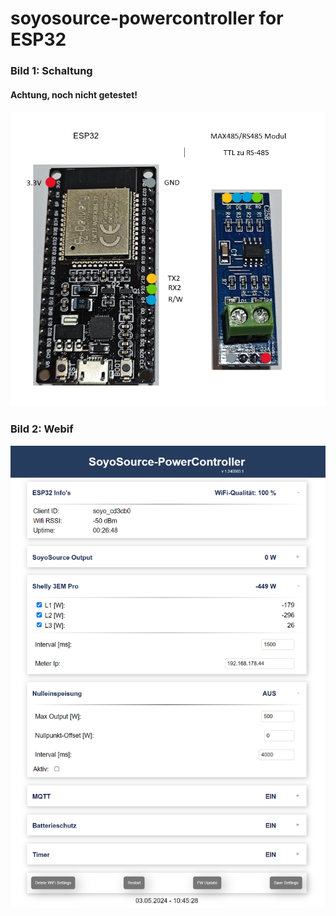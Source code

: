 # soyosource-powercontroller for ESP32



### Bild 1: Schaltung

#### Achtung, noch nicht getestet!

<img src="https://github.com/matlen67/soyosource-powercontroller-esp32/blob/main/image/wiring_esp32_rs485.png" width="512">


### Bild 2: Webif
<img src="https://github.com/matlen67/soyosource-powercontroller-esp32/blob/main/image/webif_240503_1045.png" width="512"> 
